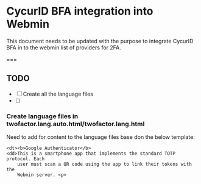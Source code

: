 # CycurID BFA integration into Webmin

This document needs to be updated with the purpose to integrate CycurID BFA in to the webmin list of providers for 2FA.

===
## TODO

- [ ] Create all the language files
- [ ] 



### Create language files in twofactor.lang.auto.html/twofactor.lang.html

Need to add for content to the language files base don the below template:

```
<dt><b>Google Authenticator</b>
<dd>This is a smartphone app that implements the standard TOTP protocol. Each
    user must scan a QR code using the app to link their tokens with the
    Webmin server. <p>
```
